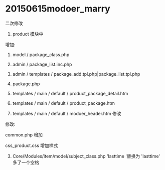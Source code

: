 # 20150615modoer_marry
二次修改

1. product 模块中

增加:

1. model / package_class.php
2. admin / package_list.inc.php
3. admin / templates / package_add.tpl.php|package_list.tpl.php
4. package.php 

5. templates / main / default / product_package_detail.htm
6. templates / main / default / product_package.htm
7. templates / main / default / modoer_header.htm 修改


修改:

common.php 增加

css_product.css 增加样式

3. Core/Modules/item/model/subject_class.php 'lasttime '替换为 'lasttime' 多了一个空格
